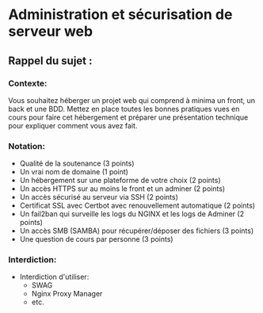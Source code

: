 # Administration et sécurisation de serveur web

## Rappel du sujet :

### Contexte:
Vous souhaitez héberger un projet web qui comprend à minima un front, un back et une
BDD.
Mettez en place toutes les bonnes pratiques vues en cours pour faire cet hébergement et
préparer une présentation technique pour expliquer comment vous avez fait.

### Notation:
- Qualité de la soutenance (3 points)
- Un vrai nom de domaine (1 point)
- Un hébergement sur une plateforme de votre choix (2 points)
- Un accès HTTPS sur au moins le front et un adminer (2 points)
- Un accès sécurisé au serveur via SSH (2 points)
- Certificat SSL avec Certbot avec renouvellement automatique (2 points)
- Un fail2ban qui surveille les logs du NGINX et les logs de Adminer (2 points)
- Un accès SMB (SAMBA) pour récupérer/déposer des fichiers (3 points)
- Une question de cours par personne (3 points)
  
### Interdiction:
- Interdiction d'utiliser: 
  - SWAG
  - Nginx Proxy Manager
  - etc.